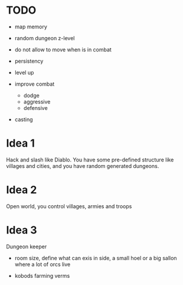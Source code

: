 # TODO

- map memory
- random dungeon z-level
- do not allow to move when is in combat
- persistency 
- level up

- improve combat
  - dodge
  - aggressive
  - defensive
- casting

# Idea 1

Hack and slash like Diablo. You have some pre-defined structure  like villages and cities, and you have random generated 
dungeons.

# Idea 2

Open world, you control villages, armies and troops

# Idea 3 

Dungeon keeper

- room size, define what can exis in side, a small hoel or a big sallon where a lot of orcs live

- kobods farming verms


